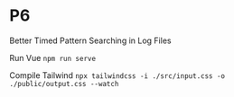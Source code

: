 # P6

Better Timed Pattern Searching in Log Files

Run Vue
`npm run serve`

Compile Tailwind
`npx tailwindcss -i ./src/input.css -o ./public/output.css --watch`
